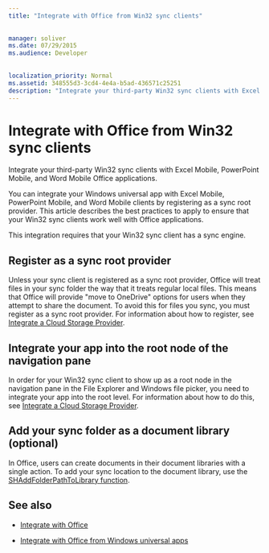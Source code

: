 ```yaml
---
title: "Integrate with Office from Win32 sync clients"
 
 
manager: soliver
ms.date: 07/29/2015
ms.audience: Developer
 
 
localization_priority: Normal
ms.assetid: 348555d3-3cd4-4e4a-b5ad-436571c25251
description: "Integrate your third-party Win32 sync clients with Excel Mobile, PowerPoint Mobile, and Word Mobile Office applications."
---
```


# Integrate with Office from Win32 sync clients

Integrate your third-party Win32 sync clients with Excel Mobile, PowerPoint Mobile, and Word Mobile Office applications. 
  
You can integrate your Windows universal app with Excel Mobile, PowerPoint Mobile, and Word Mobile clients by registering as a sync root provider. This article describes the best practices to apply to ensure that your Win32 sync clients work well with Office applications.
  
This integration requires that your Win32 sync client has a sync engine.
  
## Register as a sync root provider

Unless your sync client is registered as a sync root provider, Office will treat files in your sync folder the way that it treats regular local files. This means that Office will provide "move to OneDrive" options for users when they attempt to share the document. To avoid this for files you sync, you must register as a sync root provider. For information about how to register, see [Integrate a Cloud Storage Provider](https://msdn.microsoft.com/library/windows/desktop/dn889934%28v=vs.85%29.aspx).
  
## Integrate your app into the root node of the navigation pane

In order for your Win32 sync client to show up as a root node in the navigation pane in the File Explorer and Windows file picker, you need to integrate your app into the root level. For information about how to do this, see [Integrate a Cloud Storage Provider](https://msdn.microsoft.com/library/windows/desktop/dn889934%28v=vs.85%29.aspx). 
  
## Add your sync folder as a document library (optional)

In Office, users can create documents in their document libraries with a single action. To add your sync location to the document library, use the [SHAddFolderPathToLibrary function](https://msdn.microsoft.com/library/windows/desktop/dd378432%28v=vs.85%29.aspx). 
  
## See also
<a name="bk_addresources"> </a>

- [Integrate with Office](integrate-with-office.md)
    
- [Integrate with Office from Windows universal apps](integrate-with-office-from-windows-universal-apps.md)
    

